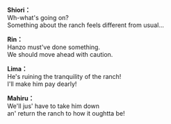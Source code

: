 # 

  
**Shiori：**  
Wh-what's going on?  
Something about the ranch feels different from usual...  
  
**Rin：**  
Hanzo must've done something.  
We should move ahead with caution.  
  
**Lima：**  
He's ruining the tranquility of the ranch!  
I'll make him pay dearly!  
  
**Mahiru：**  
We'll jus' have to take him down  
an' return the ranch to how it oughtta be!  

